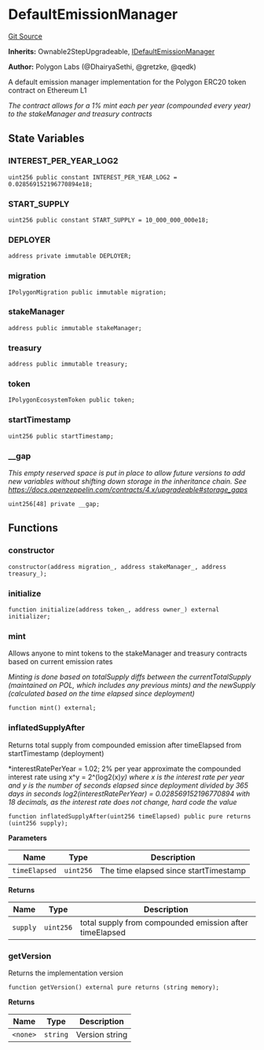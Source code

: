 # DefaultEmissionManager
[Git Source](https://github.com/0xPolygon/pol-token/blob/a780764684dd1ef1ca70707f8069da35cddbd074/src/DefaultEmissionManager.sol)

**Inherits:**
Ownable2StepUpgradeable, [IDefaultEmissionManager](/src/interfaces/IDefaultEmissionManager.sol/interface.IDefaultEmissionManager.md)

**Author:**
Polygon Labs (@DhairyaSethi, @gretzke, @qedk)

A default emission manager implementation for the Polygon ERC20 token contract on Ethereum L1

*The contract allows for a 1% mint *each* per year (compounded every year) to the stakeManager and treasury contracts*


## State Variables
### INTEREST_PER_YEAR_LOG2

```solidity
uint256 public constant INTEREST_PER_YEAR_LOG2 = 0.028569152196770894e18;
```


### START_SUPPLY

```solidity
uint256 public constant START_SUPPLY = 10_000_000_000e18;
```


### DEPLOYER

```solidity
address private immutable DEPLOYER;
```


### migration

```solidity
IPolygonMigration public immutable migration;
```


### stakeManager

```solidity
address public immutable stakeManager;
```


### treasury

```solidity
address public immutable treasury;
```


### token

```solidity
IPolygonEcosystemToken public token;
```


### startTimestamp

```solidity
uint256 public startTimestamp;
```


### __gap
*This empty reserved space is put in place to allow future versions to add new
variables without shifting down storage in the inheritance chain.
See https://docs.openzeppelin.com/contracts/4.x/upgradeable#storage_gaps*


```solidity
uint256[48] private __gap;
```


## Functions
### constructor


```solidity
constructor(address migration_, address stakeManager_, address treasury_);
```

### initialize


```solidity
function initialize(address token_, address owner_) external initializer;
```

### mint

Allows anyone to mint tokens to the stakeManager and treasury contracts based on current emission rates

*Minting is done based on totalSupply diffs between the currentTotalSupply (maintained on POL, which includes any
previous mints) and the newSupply (calculated based on the time elapsed since deployment)*


```solidity
function mint() external;
```

### inflatedSupplyAfter

Returns total supply from compounded emission after timeElapsed from startTimestamp (deployment)

*interestRatePerYear = 1.02; 2% per year
approximate the compounded interest rate using x^y = 2^(log2(x)*y)
where x is the interest rate per year and y is the number of seconds elapsed since deployment divided by 365 days in seconds
log2(interestRatePerYear) = 0.028569152196770894 with 18 decimals, as the interest rate does not change, hard code the value*


```solidity
function inflatedSupplyAfter(uint256 timeElapsed) public pure returns (uint256 supply);
```
**Parameters**

|Name|Type|Description|
|----|----|-----------|
|`timeElapsed`|`uint256`|The time elapsed since startTimestamp|

**Returns**

|Name|Type|Description|
|----|----|-----------|
|`supply`|`uint256`|total supply from compounded emission after timeElapsed|


### getVersion

Returns the implementation version


```solidity
function getVersion() external pure returns (string memory);
```
**Returns**

|Name|Type|Description|
|----|----|-----------|
|`<none>`|`string`|Version string|


